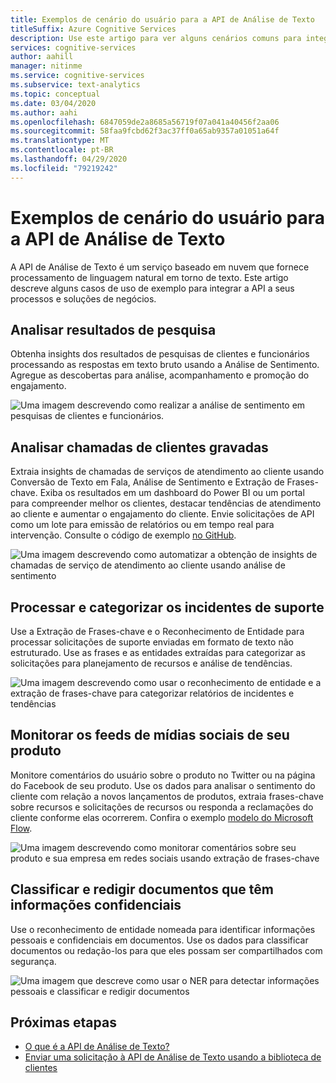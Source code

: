 ```yaml
---
title: Exemplos de cenário do usuário para a API de Análise de Texto
titleSuffix: Azure Cognitive Services
description: Use este artigo para ver alguns cenários comuns para integrar a API de Análise de Texto a seus processos e serviços.
services: cognitive-services
author: aahill
manager: nitinme
ms.service: cognitive-services
ms.subservice: text-analytics
ms.topic: conceptual
ms.date: 03/04/2020
ms.author: aahi
ms.openlocfilehash: 6847059de2a8685a56719f07a041a40456f2aa06
ms.sourcegitcommit: 58faa9fcbd62f3ac37ff0a65ab9357a01051a64f
ms.translationtype: MT
ms.contentlocale: pt-BR
ms.lasthandoff: 04/29/2020
ms.locfileid: "79219242"
---
```

# <a name="example-user-scenarios-for-the-text-analytics-api"></a>Exemplos de cenário do usuário para a API de Análise de Texto

A API de Análise de Texto é um serviço baseado em nuvem que fornece processamento de linguagem natural em torno de texto. Este artigo descreve alguns casos de uso de exemplo para integrar a API a seus processos e soluções de negócios. 

## <a name="analyze-survey-results"></a>Analisar resultados de pesquisa

Obtenha insights dos resultados de pesquisas de clientes e funcionários processando as respostas em texto bruto usando a Análise de Sentimento. Agregue as descobertas para análise, acompanhamento e promoção do engajamento.

![Uma imagem descrevendo como realizar a análise de sentimento em pesquisas de clientes e funcionários.](media/use-cases/survey-results.svg)

## <a name="analyze-recorded-inbound-customer-calls"></a>Analisar chamadas de clientes gravadas

Extraia insights de chamadas de serviços de atendimento ao cliente usando Conversão de Texto em Fala, Análise de Sentimento e Extração de Frases-chave. Exiba os resultados em um dashboard do Power BI ou um portal para compreender melhor os clientes, destacar tendências de atendimento ao cliente e aumentar o engajamento do cliente. Envie solicitações de API como um lote para emissão de relatórios ou em tempo real para intervenção. Consulte o código de exemplo [no GitHub](https://github.com/rlagh2/callcenteranalytics).

![Uma imagem descrevendo como automatizar a obtenção de insights de chamadas de serviço de atendimento ao cliente usando análise de sentimento](media/use-cases/azure-inbound.svg)

## <a name="process-and-categorize-support-incidents"></a>Processar e categorizar os incidentes de suporte

Use a Extração de Frases-chave e o Reconhecimento de Entidade para processar solicitações de suporte enviadas em formato de texto não estruturado. Use as frases e as entidades extraídas para categorizar as solicitações para planejamento de recursos e análise de tendências.

![Uma imagem descrevendo como usar o reconhecimento de entidade e a extração de frases-chave para categorizar relatórios de incidentes e tendências](media/use-cases/support-incidents.svg)

## <a name="monitor-your-products-social-media-feeds"></a>Monitorar os feeds de mídias sociais de seu produto

Monitore comentários do usuário sobre o produto no Twitter ou na página do Facebook de seu produto. Use os dados para analisar o sentimento do cliente com relação a novos lançamentos de produtos, extraia frases-chave sobre recursos e solicitações de recursos ou responda a reclamações do cliente conforme elas ocorrerem. Confira o exemplo [modelo do Microsoft Flow](https://flow.microsoft.com/galleries/public/templates/2680d2227d074c4d901e36c66e68f6f9/run-sentiment-analysis-on-tweets-and-push-results-to-a-power-bi-dataset/).

![Uma imagem descrevendo como monitorar comentários sobre seu produto e sua empresa em redes sociais usando extração de frases-chave](media/use-cases/social-feed.svg)

## <a name="classify-and-redact-documents-that-have-sensitive-information"></a>Classificar e redigir documentos que têm informações confidenciais

Use o reconhecimento de entidade nomeada para identificar informações pessoais e confidenciais em documentos. Use os dados para classificar documentos ou redação-los para que eles possam ser compartilhados com segurança.

![Uma imagem que descreve como usar o NER para detectar informações pessoais e classificar e redigir documentos](media/use-cases/sensitive-docs.jpg)

## <a name="next-steps"></a>Próximas etapas

* [O que é a API de Análise de Texto?](overview.md)
* [Enviar uma solicitação à API de Análise de Texto usando a biblioteca de clientes](quickstarts/text-analytics-sdk.md)
